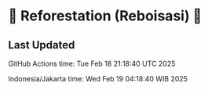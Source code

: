 
# 🌳 Reforestation (Reboisasi) 🌲

## Last Updated

GitHub Actions time: Tue Feb 18 21:18:40 UTC 2025

Indonesia/Jakarta time: Wed Feb 19 04:18:40 WIB 2025
